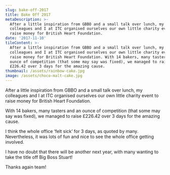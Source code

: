 ```yaml
---
slug: bake-off-2017
title: Bake Off 2017
metaDescription: >-
  After a little inspiration from GBBO and a small talk over lunch, my
  colleagues and I at ITC organised ourselves our own little charity event to
  raise money for British Heart Foundation.
date: '2017-11-10'
tileContent: >-
  After a little inspiration from GBBO and a small talk over lunch, my
  colleagues and I at ITC organised ourselves our own little charity event to
  raise money for British Heart Foundation. With 14 bakers, many tasters and an
  ounce of competition (that some may say was fixed), we managed to raise
  £226.42 over 3 days for the amazing cause.
thumbnail: /assets/rainbow-cake.jpg
image: /assets/choco-malt-cake.jpg
---
```


After a little inspiration from GBBO and a small talk over lunch, my colleagues and I at ITC organised ourselves our own little charity event to raise money for British Heart Foundation.

With 14 bakers, many tasters and an ounce of competition (that some may say was fixed), we managed to raise £226.42 over 3 days for the amazing cause.

I think the whole office ‘felt sick’ for 3 days, as quoted by many. Nevertheless, it was lots of fun and nice to see the whole office getting involved.

I have no doubt that there will be another next year, with many wanting to take the title off Big Boss Stuart!

Thanks again team!
